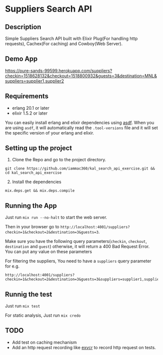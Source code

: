 # Suppliers Search API

## Description
Simple Suppliers Search API built with Elixir Plug(For handling http requests), Cachex(For caching) and Cowboy(Web Server).

## Demo App

https://pure-sands-99599.herokuapp.com/suppliers?checkin=1518628132&checkout=1518800932&guests=3&destination=MNL&suppliers=supplier1,supplier2

## Requirements

* erlang 20.1 or later
* elixir 1.5.2 or later

You can easily install erlang and elixir dependencies using [asdf](https://github.com/asdf-vm/asdf). When you are using `asdf`, it
will automatically read the `.tool-versions` file and it will set the specific version of your erlang and elixir.


## Setting up the project
1. Clone the Repo and go to the project directory.

```
git clone https://github.com/iammac360/kal_search_api_exercise.git && cd kal_search_api_exercise
```
2. Install the dependencies

```
mix.deps.get && mix.deps.compile
```

## Running the App

Just run `mix run --no-halt` to start the web server.

Then in your browser go to `http://localhost:4001/suppliers?checkin=1&checkout=2&destination=3&guests=3`.

Make sure you have the following query parameters(`checkin`, `checkout`, `destination` and `guest`) otherwise, it will return a 400 Bad Request Error. You can put any value on these parameters

For filtering the suppliers, You need to have a `suppliers` query parameter for e.g.

```
http://localhost:4001/suppliers?checkin=1&checkout=2&destination=3&guests=3&suppliers=supplier1,supplier3
```


## Runnig the test

Just run `mix test`

For static analysis, Just run `mix credo`


## TODO

* Add test on caching mechanism
* Add an http request recording like [exvcr](https://github.com/parroty/exvcr) to record http request on tests.



